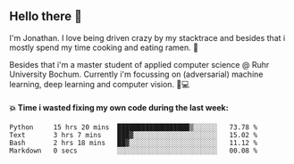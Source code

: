 ## Hello there 👋

I'm Jonathan. I love being driven crazy by my stacktrace and besides that i mostly spend my time cooking and eating ramen. 🍜

Besides that i'm a master student of applied computer science @ Ruhr University Bochum. 
Currently i'm focussing on (adversarial) machine learning, deep learning and computer vision. 🔬💻

#### 💥 Time i wasted fixing my own code during the last week:

<!--START_SECTION:waka-->

```text
Python     15 hrs 20 mins  ██████████████████▒░░░░░░   73.78 %
Text       3 hrs 7 mins    ███▓░░░░░░░░░░░░░░░░░░░░░   15.02 %
Bash       2 hrs 18 mins   ██▓░░░░░░░░░░░░░░░░░░░░░░   11.12 %
Markdown   0 secs          ░░░░░░░░░░░░░░░░░░░░░░░░░   00.08 %
```

<!--END_SECTION:waka-->
